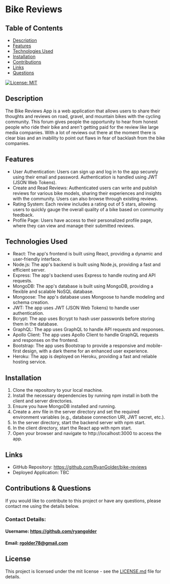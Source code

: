 # Bike Reviews

## Table of Contents
- [Description](#description)
- [Features](#features)
- [Technologies Used](#technologies-used)
- [Installation](#installation)
- [Contributions](#contributions)
- [Links](#links)
- [Questions](#questions)

[![License: MIT](https://img.shields.io/badge/License-MIT-yellow.svg)](https://opensource.org/licenses/MIT)

## Description
The Bike Reviews App is a web application that allows users to share their thoughts and reviews on road, gravel, and mountain bikes with the cycling community. This forum gives people the opportunity to hear from honest people who ride their bike and aren't getting paid for the review like large media companies. With a lot of reviews out there at the moment there is clear bias and an inability to point out flaws in fear of backlash from the bike companies.

## Features
- User Authentication: Users can sign up and log in to the app securely using their email and password. Authentication is handled using JWT (JSON Web Tokens).
- Create and Read Reviews: Authenticated users can write and publish reviews for various bike models, sharing their experiences and insights with the community. Users can also browse through existing reviews.
- Rating System: Each review includes a rating out of 5 stars, allowing users to quickly gauge the overall quality of a bike based on community feedback.
- Profile Page: Users have access to their personalized profile page, where they can view and manage their submitted reviews.

## Technologies Used
- React: The app's frontend is built using React, providing a dynamic and user-friendly interface.
- Node.js: The app's backend is built using Node.js, providing a fast and efficient server.
- Express: The app's backend uses Express to handle routing and API requests.
- MongoDB: The app's database is built using MongoDB, providing a flexible and scalable NoSQL database.
- Mongoose: The app's database uses Mongoose to handle modeling and schema creation.
- JWT: The app uses JWT (JSON Web Tokens) to handle user authentication.
- Bcrypt: The app uses Bcrypt to hash user passwords before storing them in the database.
- GraphQL: The app uses GraphQL to handle API requests and responses.
- Apollo Client: The app uses Apollo Client to handle GraphQL requests and responses on the frontend.
- Bootstrap: The app uses Bootstrap to provide a responsive and mobile-first design, with a dark theme for an enhanced user experience.
- Heroku: The app is deployed on Heroku, providing a fast and reliable hosting service.

## Installation
1. Clone the repository to your local machine.
2. Install the necessary dependencies by running npm install in both the client and server directories.
3. Ensure you have MongoDB installed and running.
4. Create a .env file in the server directory and set the required environment variables (e.g., database connection URI, JWT secret, etc.).
5. In the server directory, start the backend server with npm start.
6. In the client directory, start the React app with npm start.
7. Open your browser and navigate to http://localhost:3000 to access the app.

## Links

- GitHub Repository: https://github.com/RyanGolder/bike-reviews
- Deployed Application: TBC

## Contributions & Questions
If you would like to contribute to this project or have any questions, please contact me using the details below.

### Contact Details:
#### Username: https://github.com/ryangolder
#### Email: rgolder78@gmail.com

## License

This project is licensed under the mit license - see the [LICENSE.md](https://opensource.org/licenses/MIT) file for details.